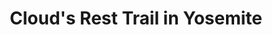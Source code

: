 ---
image_path: /static/photography/Y-12.jpg
title: Cloud's Rest Trail in Yosemite
caption: Taken in Yosemite National Park on the Cloud's Rest Foot Trail. This picture was taken at the knife's edge section of the trail
order: 12
---